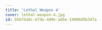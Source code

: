 ```yaml
---
title: 'Lethal Weapon 4'
cover: lethal-weapon-4.jpg
id: b56f4a8c-67de-4d9e-adbe-14000d5b347a
---
```

